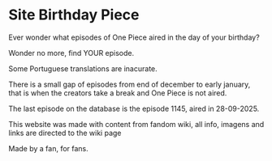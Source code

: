 # Site Birthday Piece

Ever wonder what episodes of One Piece aired in the day of your birthday? 

Wonder no more, find YOUR episode.

Some Portuguese translations are inacurate.

There is a small gap of episodes from end of december to early january, that is when the creators take a break and One Piece is not aired.

The last episode on the database is the episode 1145, aired in 28-09-2025.

This website was made with content from fandom wiki, all info, imagens and links are directed to the wiki page

Made by a fan, for fans.
